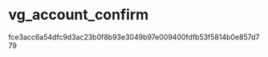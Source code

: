 vg_account_confirm
==================

fce3acc6a54dfc9d3ac23b0f8b93e3049b97e009400fdfb53f5814b0e857d779
